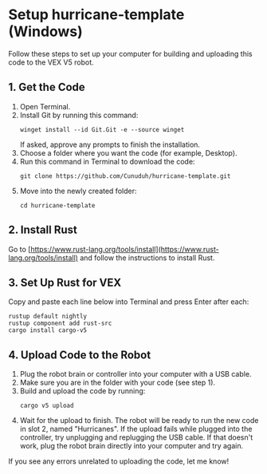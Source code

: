 # Setup hurricane-template (Windows)

Follow these steps to set up your computer for building and uploading this code to the VEX V5 robot.

## 1. Get the Code

1. Open Terminal.
2. Install Git by running this command:
   ```
   winget install --id Git.Git -e --source winget
   ```
   If asked, approve any prompts to finish the installation.
3. Choose a folder where you want the code (for example, Desktop).
4. Run this command in Terminal to download the code:
   ```
   git clone https://github.com/Cunuduh/hurricane-template.git
   ```
5. Move into the newly created folder:
   ```
   cd hurricane-template
   ```

## 2. Install Rust

Go to [https://www.rust-lang.org/tools/install](https://www.rust-lang.org/tools/install) and follow the instructions to install Rust.

## 3. Set Up Rust for VEX

Copy and paste each line below into Terminal and press Enter after each:

```
rustup default nightly
rustup component add rust-src
cargo install cargo-v5
```

## 4. Upload Code to the Robot

1. Plug the robot brain or controller into your computer with a USB cable.
2. Make sure you are in the folder with your code (see step 1).
3. Build and upload the code by running:
   ```
   cargo v5 upload
   ```
4. Wait for the upload to finish. The robot will be ready to run the new code in slot 2, named "Hurricanes". If the upload fails while plugged into the controller, try unplugging and replugging the USB cable. If that doesn't work, plug the robot brain directly into your computer and try again.

If you see any errors unrelated to uploading the code, let me know!
